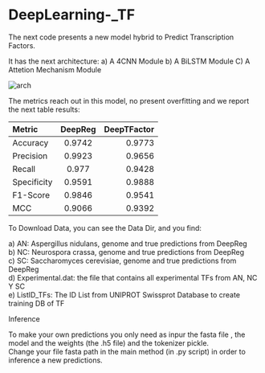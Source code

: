 # DeepLearning-_TF
The next code presents a new model hybrid to Predict Transcription Factors.

It has the next architecture:
a) A 4CNN Module
b) A BiLSTM Module
C) A Attetion Mechanism Module


![arch](https://github.com/LeonardoLed/DeepLearning-_TF/assets/33387734/3257648e-890f-4a30-b607-47cd893732e3)



The metrics reach out in this model, no present overfitting and we report the next table results:

| Metric     | DeepReg      | DeepTFactor  |
| :------------ |   :---:       | --------: |
| Accuracy        | 0.9742         | 0.9773  |
| Precision        | 0.9923         | 0.9656   |
| Recall        | 0.977        | 0.9428  |
| Specificity        | 0.9591         | 0.9888   |
| F1-Score        | 0.9846         | 0.9541   |
| MCC       | 0.9066         | 0.9392 |

To Download Data, you can see the Data Dir, and you find:

a) AN: Aspergillus nidulans, genome and true predictions from DeepReg <br/>
b) NC: Neurospora crassa, genome and true predictions from DeepReg  <br/>
c) SC: Saccharomyces cerevisiae, genome and true predictions from DeepReg  <br/>
d) Experimental.dat: the file that contains all experimental TFs from AN, NC Y SC <br/>
e) ListID_TFs: The ID List from UNIPROT Swissprot Database to create training DB of TF  <br/>

Inference

To make your own predictions you only need as inpur the fasta file , the model and the weights (the .h5 file) and the tokenizer pickle.  <br/>
Change your file fasta path in the main method (in .py script) in order to inference a new predictions. 



